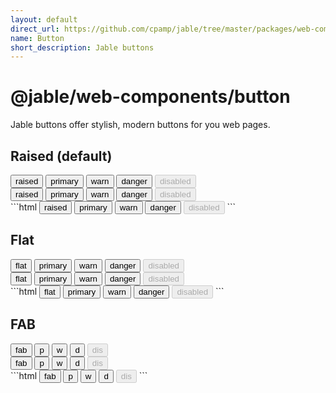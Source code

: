 ```yaml
---
layout: default
direct_url: https://github.com/cpamp/jable/tree/master/packages/web-components/src/button
name: Button
short_description: Jable buttons
---
```


# @jable/web-components/button

Jable buttons offer stylish, modern buttons for you web pages.

## Raised (default)

<button jb-button>
    raised
</button>
<button class="jb-primary" jb-button>
    primary
</button>
<button class="jb-warn" jb-button>
    warn
</button>
<button class="jb-danger" jb-button>
    danger
</button>
<button jb-button disabled>
    disabled
</button>
<div class="jb-dark dark">
    <button jb-button>
        raised
    </button>
    <button class="jb-primary" jb-button>
        primary
    </button>
    <button class="jb-warn" jb-button>
        warn
    </button>
    <button class="jb-danger" jb-button>
        danger
    </button>
    <button jb-button disabled>
        disabled
    </button>
</div>
```html
<button jb-button>
    raised
</button>
<button class="jb-primary" jb-button>
    primary
</button>
<button class="jb-warn" jb-button>
    warn
</button>
<button class="jb-danger" jb-button>
    danger
</button>
<button jb-button disabled>
    disabled
</button>
```

## Flat

<button jb-button="flat">
    flat
</button>
<button class="jb-primary" jb-button="flat">
    primary
</button>
<button class="jb-warn" jb-button="flat">
    warn
</button>
<button class="jb-danger" jb-button="flat">
    danger
</button>
<button jb-button="flat" disabled>
    disabled
</button>
<div class="jb-dark dark">
    <button jb-button="flat">
        flat
    </button>
    <button class="jb-primary" jb-button="flat">
        primary
    </button>
    <button class="jb-warn" jb-button="flat">
        warn
    </button>
    <button class="jb-danger" jb-button="flat">
        danger
    </button>
    <button jb-button="flat" disabled>
        disabled
    </button>
</div>
```html
<button jb-button="flat">
    flat
</button>
<button class="jb-primary" jb-button="flat">
    primary
</button>
<button class="jb-warn" jb-button="flat">
    warn
</button>
<button class="jb-danger" jb-button="flat">
    danger
</button>
<button jb-button="flat" disabled>
    disabled
</button>
```

## FAB

<button jb-button="fab">
    fab
</button>
<button class="jb-primary" jb-button="fab">
    p
</button>
<button class="jb-warn" jb-button="fab">
    w
</button>
<button class="jb-danger" jb-button="fab">
    d
</button>
<button jb-button="fab" disabled>
    dis
</button>
<div class="jb-dark dark">
    <button jb-button="fab">
        fab
    </button>
    <button class="jb-primary" jb-button="fab">
        p
    </button>
    <button class="jb-warn" jb-button="fab">
        w
    </button>
    <button class="jb-danger" jb-button="fab">
        d
    </button>
    <button jb-button="fab" disabled>
        dis
    </button>
</div>
```html
<button jb-button="fab">
    fab
</button>
<button class="jb-primary" jb-button="fab">
    p
</button>
<button class="jb-warn" jb-button="fab">
    w
</button>
<button class="jb-danger" jb-button="fab">
    d
</button>
<button jb-button="fab" disabled>
    dis
</button>
```